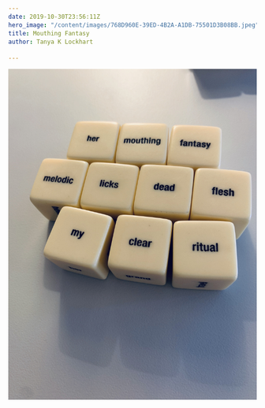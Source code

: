 ```yaml
---
date: 2019-10-30T23:56:11Z
hero_image: "/content/images/768D960E-39ED-4B2A-A1DB-75501D3B08BB.jpeg"
title: Mouthing Fantasy
author: Tanya K Lockhart

---
```

![Mouthing Fantasy](/content/images/768D960E-39ED-4B2A-A1DB-75501D3B08BB.jpeg "Mouthing Fantasy ")